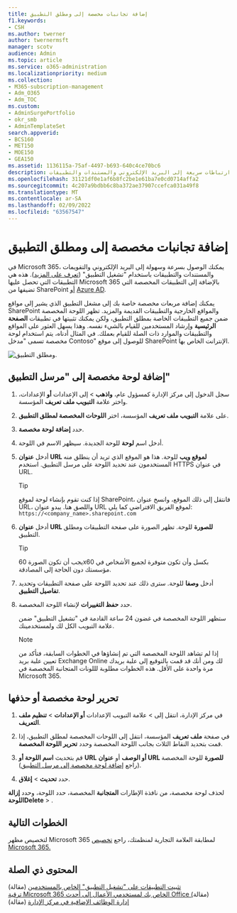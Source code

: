 ```yaml
---
title: إضافة تجانبات مخصصة إلى ومطلق التطبيق
f1.keywords:
- CSH
ms.author: twerner
author: twernermsft
manager: scotv
audience: Admin
ms.topic: article
ms.service: o365-administration
ms.localizationpriority: medium
ms.collection:
- M365-subscription-management
- Adm_O365
- Adm_TOC
ms.custom:
- AdminSurgePortfolio
- okr_smb
- AdminTemplateSet
search.appverid:
- BCS160
- MET150
- MOE150
- GEA150
ms.assetid: 1136115a-75af-4497-b693-640c4ce70bc6
description: يمكنك إنشاء ارتباطات سريعة إلى البريد الإلكتروني والمستندات والتطبيقات SharePoint المواقع الخارجية والمواقع الخارجية والموارد الأخرى عن طريق إضافة تجانبات مخصصة إلى مرسل التطبيق.
ms.openlocfilehash: 31121df0e1af6b8fc2be1e61ba7e0cd0714affa2
ms.sourcegitcommit: 4c207a9bdbb6c8ba372ae37907ccefca031a49f8
ms.translationtype: MT
ms.contentlocale: ar-SA
ms.lasthandoff: 02/09/2022
ms.locfileid: "63567547"
---
```

# <a name="add-custom-tiles-to-the-app-launcher"></a>إضافة تجانبات مخصصة إلى ومطلق التطبيق

في Microsoft 365، يمكنك الوصول بسرعة وسهولة إلى البريد الإلكتروني والتقويمات والمستندات والتطبيقات باستخدام "تشغيل التطبيق" ([تعرف على المزيد](https://support.microsoft.com/office/79f12104-6fed-442f-96a0-eb089a3f476a)). هذه هي التطبيقات التي تحصل عليها Microsoft 365 بالإضافة إلى التطبيقات المخصصة التي تضيفها من SharePoint [أو](https://support.microsoft.com/office/dd98e50e-d3db-4ecb-9bb7-82b189822d43) [Azure AD](/previous-versions/office/office-365-api/).
  
يمكنك إضافة مربعات مخصصة خاصة بك إلى مشغل التطبيق الذي يشير إلى مواقع SharePoint والمواقع الخارجية والتطبيقات القديمة والمزيد. تظهر اللوحة المخصصة ضمن جميع التطبيقات الخاصة بمطلق التطبيق، ولكن  يمكنك تثبيتها في تطبيقات **الصفحة الرئيسية** وإرشاد المستخدمين للقيام بالشيء نفسه. وهذا يسهل العثور على المواقع والتطبيقات والموارد ذات الصلة للقيام بعملك. في المثال أدناه، يتم استخدام لوحة مخصصة تسمى "مدخل Contoso" للوصول إلى موقع SharePoint الإنترانت الخاص بها. 
  
![ومطلق التطبيق.](../../media/7acc06cc-ac7a-4c6e-8ea7-81570a5bdbab.png)
  
## <a name="add-a-custom-tile-to-the-app-launcher"></a>إضافة لوحة مخصصة إلى "مرسل التطبيق"

1. سجل الدخول إلى مركز الإدارة كمسؤول عام، **واذهب** >  إلى الإعدادات **أو** الإعدادات، واختر علامة **التبويب ملف تعريف** المؤسسة.
    
2. على علامة **التبويب ملف تعريف** المؤسسة، اختر **اللوحات المخصصة لمطلق التطبيق**.
  
3. حدد **إضافة لوحة مخصصة**. 
  
4. أدخل اسم **لوحة** للوحة الجديدة. سيظهر الاسم في اللوحة. 
    
5. أدخل **عنوان URL لموقع ويب** للوحة. هذا هو الموقع الذي تريد أن ينطلق منه المستخدمون عند تحديد اللوحة على مرسل التطبيق. استخدم HTTPS في عنوان URL.

    > [!TIP]
    > إذا كنت تقوم بإنشاء لوحة لموقع SharePoint، فانتقل إلى ذلك الموقع، وانسخ عنوان URL، واللصق هنا. يبدو عنوان URL لموقع الفريق الافتراضي كما يلي: `https://<company_name>.sharepoint.com` 
  
6. أدخل **عنوان URL للصورة** للوحة. تظهر الصورة على صفحة التطبيقات ومطلق التطبيق.

    > [!TIP]
    > يجب أن تكون الصورة 60x60 بكسل وأن تكون متوفرة لجميع الأشخاص في مؤسستك دون الحاجة إلى المصادقة.

7. أدخل **وصفا** للوحة. سترى ذلك عند تحديد اللوحة على صفحة التطبيقات وتحديد **تفاصيل التطبيق**. 
  
8. حدد **حفظ التغييرات** لإنشاء اللوحة المخصصة. 
    
    ستظهر اللوحة المخصصة في غضون 24 ساعة القادمة في "تشغيل التطبيق" ضمن علامة التبويب الكل لك  ولمستخدمينك. 

    > [!NOTE]
    > إذا لم تشاهد اللوحة المخصصة التي تم إنشاؤها في الخطوات السابقة، فتأكد من تعيين علبة بريد Exchange Online لك ومن أنك قد قمت بالتوقيع إلى علبة بريدك مرة واحدة على الأقل. هذه الخطوات مطلوبة لللونات المتجانبة المخصصة في Microsoft 365. 
  
## <a name="edit-or-delete-a-custom-tile"></a>تحرير لوحة مخصصة أو حذفها

1. في مركز الإدارة، انتقل إلى  >  علامة التبويب الإعدادات **أو الإعدادات** >  **تنظيم ملف التعريف**.
    
2. في صفحة **ملف تعريف** المؤسسة، انتقل إلى اللوحات المخصصة لمطلق التطبيق، إذا قمت بتحديد النقاط الثلاث بجانب اللوحة المخصصة وحدد  **تحرير اللوحة المخصصة**.

3. قم بتحديث **اسم اللوحة أو** **URL** **أو الوصف** أو **عنوان URL للصورة** للوحة المخصصة (راجع [إضافة لوحة مخصصة إلى مرسل التطبيق](#add-a-custom-tile-to-the-app-launcher)).
    
4. حدد **تحديث** \> **إغلاق**. 
    
لحذف لوحة مخصصة، من نافذة الإطارات **المتجانبة** المخصصة، حدد اللوحة، وحدد **إزالة** **اللوحةDelete** > . 
  
## <a name="next-steps"></a>الخطوات التالية

 لتخصيص مظهر Microsoft 365 لمطابقة العلامة التجارية لمنظمتك، راجع [تخصيص Microsoft 365.](../setup/customize-your-organization-theme.md)

## <a name="related-content"></a>المحتوى ذي الصلة

[تثبيت التطبيقات على "تشغيل التطبيق" الخاص بالمستخدمين](pin-apps-to-app-launcher.md) (مقالة)\
[ترقية Microsoft 365 الخاص بك لمستخدمي الأعمال إلى أحدث Office (](../setup/upgrade-users-to-latest-office-client.md)مقالة)\
[إدارة الوظائف الإضافية في مركز الإدارة](../manage/manage-addins-in-the-admin-center.md) (مقالة)
